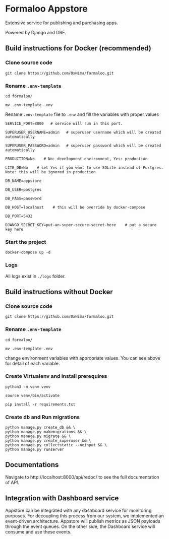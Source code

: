 # Formaloo Appstore
Extensive service for publishing and purchasing apps.

Powered by Django and DRF.

## Build instructions for Docker (recommended)
### Clone source code
    git clone https://github.com/0xNima/formaloo.git

### Rename `.env-template`
    cd formaloo/

    mv .env-template .env
    
Rename `.env-template` file to `.env` and fill the variables with proper values
    
    SERVICE_PORT=8000   # service will run in this port.

    SUPERUSER_USERNAME=admin   # superuser username which will be created automatically

    SUPERUSER_PASSWORD=admin   # superuser password which will be created automatically

    PRODUCTION=No    # No: development environment, Yes: production

    LITE_DB=No    # set Yes if you want to use SQLite instead of Postgres. Note: this will be ignored in production

    DB_NAME=appstore

    DB_USER=postgres

    DB_PASS=password
  
    DB_HOST=localhost    # this will be override by docker-compose

    DB_PORT=5432

    DJANGO_SECRET_KEY=put-an-super-secure-secret-here    # put a secure key here

### Start the project
    docker-compose up -d
    
### Logs
All logs exist in `./logs` folder.

## Build instructions without Docker
### Clone source code
    git clone https://github.com/0xNima/formaloo.git

### Rename `.env-template`
    cd formaloo/

    mv .env-template .env

change environment variables with appropriate values. You can see above for detail of each variable.

### Create Virtualenv and install prerequires
    python3 -m venv venv

    source venv/bin/activate

    pip install -r requirements.txt
### Create db and Run migrations
    python manage.py create_db && \
    python manage.py makemigrations && \
    python manage.py migrate && \
    python manage.py create_superuser && \
    python manage.py collectstatic --noinput && \
    python manage.py runserver

## Documentations
Navigate to http://localhost:8000/api/redoc/ to see the full documentation of API.

## Integration with Dashboard service
Appstore can be integrated with any dashboard service for monitoring purposes. For decoupling this process from our system, we implemented an event-driven architecture. Appstore will publish metrics as JSON payloads through the event queues. On the other side, the Dashboard service will consume and use these events.
 
